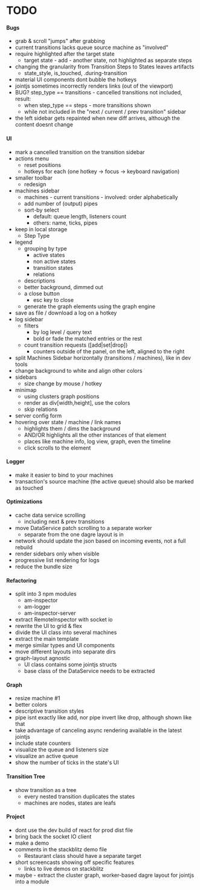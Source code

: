 # TODO

#### Bugs
- grab & scroll "jumps" after grabbing
- current transitions lacks queue source machine as "involved"
- require highlighted after the target state
  - target state - add - another state, not highlighted as separate steps
- changing the granularity from Transition Steps to States leaves artifacts
  - state_style, is_touched, .during-transition
- material UI components dont bubble the hotkeys
- jointjs sometimes incorrectly renders links (out of the viewport)
- BUG? step_type == transitions - cancelled transitions not included, result:
  - when step_type == steps - more transitions shown
  - while not included in the "next / current / prev transition" sidebar
- the left sidebar gets repainted when new diff arrives, although the content
  doesnt change

#### UI
- mark a cancelled transition on the transition sidebar
- actions menu
  - reset positions
  - hotkeys for each (one hotkey -> focus -> keyboard navigation)
- smaller toolbar
  - redesign
- machines sidebar
  - machines - current transitions - involved: order alphabetically
  - add number of (output) pipes
  - sort-by select
    - default: queue length, listeners count
    - others: name, ticks, pipes
- keep in local storage
  - Step Type
- legend
  - grouping by type
    - active states
    - non active states
    - transition states
    - relations
  - descriptions
  - better background, dimmed out
  - a close button
    - esc key to close
  - generate the graph elements using the graph engine
- save as file / download a log on a hotkey
- log sidebar
  - filters
    - by log level / query text
    - bold or fade the matched entries or the rest
  - count transition requests ([add|set|drop])
    - counters outside of the panel, on the left, aligned to the right
- split Machines Sidebar horizontally (transitions / machines), like in dev tools
- change background to white and align other colors
- sidebars
  - size change by mouse / hotkey
- minimap
  - using clusters graph positions
  - render as div[width,height], use the colors
  - skip relations
- server config form
- hovering over state / machine / link names
  - highlights them / dims the background
  - AND/OR highlights all the other instances of that element
  - places like machine info, log view, graph, even the timeline
  - click scrolls to the element
  
#### Logger
- make it easier to bind to your machines
- transaction's source machine (the active queue) should also be marked as touched

#### Optimizations
- cache data service scrolling
  - including next & prev transitions
- move DataService patch scrolling to a separate worker
  - separate from the one dagre layout is in
- network should update the json based on incoming events, not a full rebuild
- render sidebars only when visible
- progressive list rendering for logs
- reduce the bundle size
  
#### Refactoring
- split into 3 npm modules
  - am-inspector
  - am-logger
  - am-inspector-server
- extract RemoteInspector with socket io
- rewrite the UI to grid & flex
- divide the UI class into several machines
- extract the main template
- merge similar types and UI components
- move different layouts into separate dirs
- graph-layout agnostic
  - UI class contains some jointjs structs
  - base class of the DataService needs to be extracted

#### Graph
- resize machine #1
- better colors
- descriptive transition styles
- pipe isnt exactly like add, nor pipe invert like drop, although shown like that
- take advantage of canceling async rendering available in the latest jointjs
- include state counters
- visualize the queue and listeners size
- visualize an active queue
- show the number of ticks in the state's UI

#### Transition Tree
- show transition as a tree
  - every nested transition duplicates the states
  - machines are nodes, states are leafs
  
#### Project
- dont use the dev build of react for prod dist file
- bring back the socket IO client
- make a demo
- comments in the stackblitz demo file
  - Restaurant class should have a separate target
- short screencasts showing off specific features
  - links to live demos on stackblitz
- maybe - extract the cluster graph, worker-based dagre layout for jointjs
  into a module
